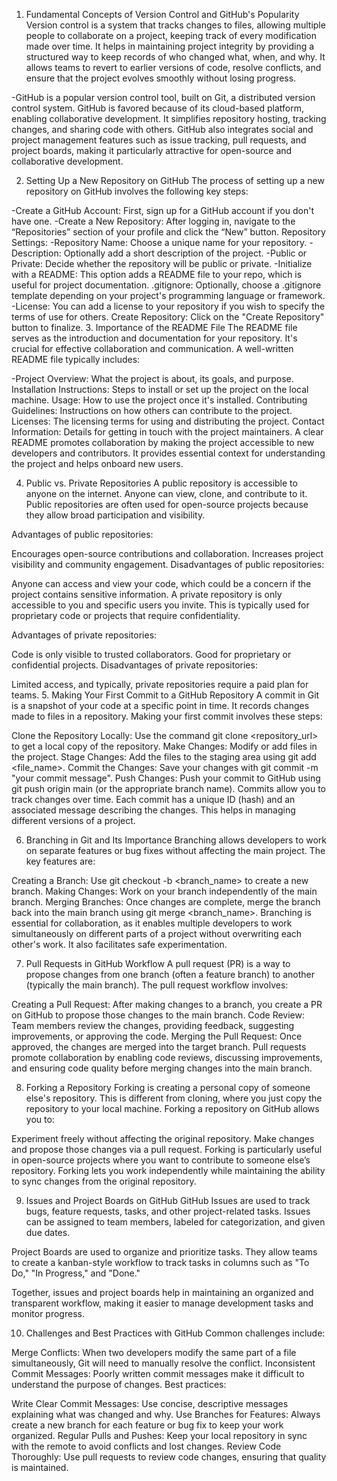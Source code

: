 1. Fundamental Concepts of Version Control and GitHub's Popularity
Version control is a system that tracks changes to files, allowing multiple people to collaborate on a project, keeping track of every modification made over time. It helps in maintaining project integrity by providing a structured way to keep records of who changed what, when, and why. It allows teams to revert to earlier versions of code, resolve conflicts, and ensure that the project evolves smoothly without losing progress.

-GitHub is a popular version control tool, built on Git, a distributed version control system. GitHub is favored because of its cloud-based platform, enabling collaborative development. It simplifies repository hosting, tracking changes, and sharing code with others. GitHub also integrates social and project management features such as issue tracking, pull requests, and project boards, making it particularly attractive for open-source and collaborative development.

2. Setting Up a New Repository on GitHub
The process of setting up a new repository on GitHub involves the following key steps:

-Create a GitHub Account: First, sign up for a GitHub account if you don't have one.
-Create a New Repository: After logging in, navigate to the “Repositories” section of your profile and click the “New” button.
Repository Settings:
-Repository Name: Choose a unique name for your repository.
-Description: Optionally add a short description of the project.
-Public or Private: Decide whether the repository will be public or private.
-Initialize with a README: This option adds a README file to your repo, which is useful for project documentation.
.gitignore: Optionally, choose a .gitignore template depending on your project's programming language or framework.
-License: You can add a license to your repository if you wish to specify the terms of use for others.
Create Repository: Click on the "Create Repository" button to finalize.
3. Importance of the README File
The README file serves as the introduction and documentation for your repository. It's crucial for effective collaboration and communication. A well-written README file typically includes:

-Project Overview: What the project is about, its goals, and purpose.
Installation Instructions: Steps to install or set up the project on the local machine.
Usage: How to use the project once it's installed.
Contributing Guidelines: Instructions on how others can contribute to the project.
Licenses: The licensing terms for using and distributing the project.
Contact Information: Details for getting in touch with the project maintainers.
A clear README promotes collaboration by making the project accessible to new developers and contributors. It provides essential context for understanding the project and helps onboard new users.

4. Public vs. Private Repositories
A public repository is accessible to anyone on the internet. Anyone can view, clone, and contribute to it. Public repositories are often used for open-source projects because they allow broad participation and visibility.

Advantages of public repositories:

Encourages open-source contributions and collaboration.
Increases project visibility and community engagement.
Disadvantages of public repositories:

Anyone can access and view your code, which could be a concern if the project contains sensitive information.
A private repository is only accessible to you and specific users you invite. This is typically used for proprietary code or projects that require confidentiality.

Advantages of private repositories:

Code is only visible to trusted collaborators.
Good for proprietary or confidential projects.
Disadvantages of private repositories:

Limited access, and typically, private repositories require a paid plan for teams.
5. Making Your First Commit to a GitHub Repository
A commit in Git is a snapshot of your code at a specific point in time. It records changes made to files in a repository. Making your first commit involves these steps:

Clone the Repository Locally: Use the command git clone <repository_url> to get a local copy of the repository.
Make Changes: Modify or add files in the project.
Stage Changes: Add the files to the staging area using git add <file_name>.
Commit the Changes: Save your changes with git commit -m "your commit message".
Push Changes: Push your commit to GitHub using git push origin main (or the appropriate branch name).
Commits allow you to track changes over time. Each commit has a unique ID (hash) and an associated message describing the changes. This helps in managing different versions of a project.

6. Branching in Git and Its Importance
Branching allows developers to work on separate features or bug fixes without affecting the main project. The key features are:

Creating a Branch: Use git checkout -b <branch_name> to create a new branch.
Making Changes: Work on your branch independently of the main branch.
Merging Branches: Once changes are complete, merge the branch back into the main branch using git merge <branch_name>.
Branching is essential for collaboration, as it enables multiple developers to work simultaneously on different parts of a project without overwriting each other's work. It also facilitates safe experimentation.

7. Pull Requests in GitHub Workflow
A pull request (PR) is a way to propose changes from one branch (often a feature branch) to another (typically the main branch). The pull request workflow involves:

Creating a Pull Request: After making changes to a branch, you create a PR on GitHub to propose those changes to the main branch.
Code Review: Team members review the changes, providing feedback, suggesting improvements, or approving the code.
Merging the Pull Request: Once approved, the changes are merged into the target branch.
Pull requests promote collaboration by enabling code reviews, discussing improvements, and ensuring code quality before merging changes into the main branch.

8. Forking a Repository
Forking is creating a personal copy of someone else's repository. This is different from cloning, where you just copy the repository to your local machine. Forking a repository on GitHub allows you to:

Experiment freely without affecting the original repository.
Make changes and propose those changes via a pull request.
Forking is particularly useful in open-source projects where you want to contribute to someone else’s repository. Forking lets you work independently while maintaining the ability to sync changes from the original repository.

9. Issues and Project Boards on GitHub
GitHub Issues are used to track bugs, feature requests, tasks, and other project-related tasks. Issues can be assigned to team members, labeled for categorization, and given due dates.

Project Boards are used to organize and prioritize tasks. They allow teams to create a kanban-style workflow to track tasks in columns such as "To Do," "In Progress," and "Done."

Together, issues and project boards help in maintaining an organized and transparent workflow, making it easier to manage development tasks and monitor progress.

10. Challenges and Best Practices with GitHub
Common challenges include:

Merge Conflicts: When two developers modify the same part of a file simultaneously, Git will need to manually resolve the conflict.
Inconsistent Commit Messages: Poorly written commit messages make it difficult to understand the purpose of changes.
Best practices:

Write Clear Commit Messages: Use concise, descriptive messages explaining what was changed and why.
Use Branches for Features: Always create a new branch for each feature or bug fix to keep your work organized.
Regular Pulls and Pushes: Keep your local repository in sync with the remote to avoid conflicts and lost changes.
Review Code Thoroughly: Use pull requests to review code changes, ensuring that quality is maintained.
